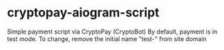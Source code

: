 # cryptopay-aiogram-script
Simple payment script via CryptoPay (CryptoBot)
By default, payment is in test mode. To change, remove the initial name "test-" from site domain
